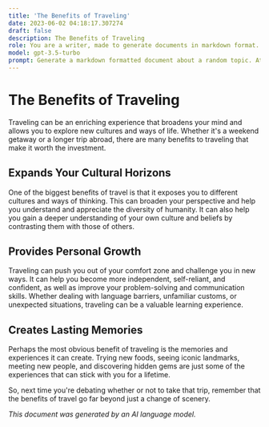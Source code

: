 ```yaml
---
title: 'The Benefits of Traveling'
date: 2023-06-02 04:18:17.307274
draft: false
description: The Benefits of Traveling
role: You are a writer, made to generate documents in markdown format. It is very important that all of the documents you generate are in valid markdown format.
model: gpt-3.5-turbo
prompt: Generate a markdown formatted document about a random topic. At the bottom, include a disclaimer explaining that the document was generated by you. The first line of the document should be the title. Make sure that the entire document is in proper markdown format, using a mix of various tags to make the document visually appealing.
---
```


# The Benefits of Traveling

Traveling can be an enriching experience that broadens your mind and allows you to explore new cultures and ways of life. Whether it's a weekend getaway or a longer trip abroad, there are many benefits to traveling that make it worth the investment. 

## Expands Your Cultural Horizons

One of the biggest benefits of travel is that it exposes you to different cultures and ways of thinking. This can broaden your perspective and help you understand and appreciate the diversity of humanity. It can also help you gain a deeper understanding of your own culture and beliefs by contrasting them with those of others.

## Provides Personal Growth

Traveling can push you out of your comfort zone and challenge you in new ways. It can help you become more independent, self-reliant, and confident, as well as improve your problem-solving and communication skills. Whether dealing with language barriers, unfamiliar customs, or unexpected situations, traveling can be a valuable learning experience.

## Creates Lasting Memories

Perhaps the most obvious benefit of traveling is the memories and experiences it can create. Trying new foods, seeing iconic landmarks, meeting new people, and discovering hidden gems are just some of the experiences that can stick with you for a lifetime.

So, next time you're debating whether or not to take that trip, remember that the benefits of travel go far beyond just a change of scenery.

*This document was generated by an AI language model.*